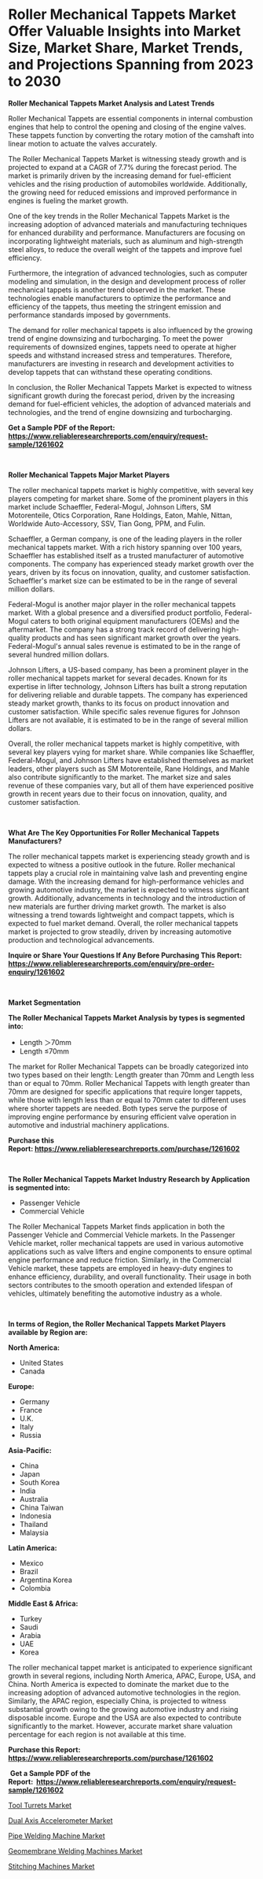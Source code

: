 <p><h1>Roller Mechanical Tappets Market Offer Valuable Insights into Market Size, Market Share, Market Trends, and Projections Spanning from 2023 to 2030</h1></p><p><strong>Roller Mechanical Tappets Market Analysis and Latest Trends</strong></p>
<p><p>Roller Mechanical Tappets are essential components in internal combustion engines that help to control the opening and closing of the engine valves. These tappets function by converting the rotary motion of the camshaft into linear motion to actuate the valves accurately.</p><p>The Roller Mechanical Tappets Market is witnessing steady growth and is projected to expand at a CAGR of 7.7% during the forecast period. The market is primarily driven by the increasing demand for fuel-efficient vehicles and the rising production of automobiles worldwide. Additionally, the growing need for reduced emissions and improved performance in engines is fueling the market growth.</p><p>One of the key trends in the Roller Mechanical Tappets Market is the increasing adoption of advanced materials and manufacturing techniques for enhanced durability and performance. Manufacturers are focusing on incorporating lightweight materials, such as aluminum and high-strength steel alloys, to reduce the overall weight of the tappets and improve fuel efficiency.</p><p>Furthermore, the integration of advanced technologies, such as computer modeling and simulation, in the design and development process of roller mechanical tappets is another trend observed in the market. These technologies enable manufacturers to optimize the performance and efficiency of the tappets, thus meeting the stringent emission and performance standards imposed by governments.</p><p>The demand for roller mechanical tappets is also influenced by the growing trend of engine downsizing and turbocharging. To meet the power requirements of downsized engines, tappets need to operate at higher speeds and withstand increased stress and temperatures. Therefore, manufacturers are investing in research and development activities to develop tappets that can withstand these operating conditions.</p><p>In conclusion, the Roller Mechanical Tappets Market is expected to witness significant growth during the forecast period, driven by the increasing demand for fuel-efficient vehicles, the adoption of advanced materials and technologies, and the trend of engine downsizing and turbocharging.</p></p>
<p><strong>Get a Sample PDF of the Report:&nbsp; <a href="https://www.reliableresearchreports.com/enquiry/request-sample/1261602">https://www.reliableresearchreports.com/enquiry/request-sample/1261602</a></strong></p>
<p>&nbsp;</p>
<p><strong>Roller Mechanical Tappets Major Market Players</strong></p>
<p><p>The roller mechanical tappets market is highly competitive, with several key players competing for market share. Some of the prominent players in this market include Schaeffler, Federal-Mogul, Johnson Lifters, SM Motorenteile, Otics Corporation, Rane Holdings, Eaton, Mahle, Nittan, Worldwide Auto-Accessory, SSV, Tian Gong, PPM, and Fulin.</p><p>Schaeffler, a German company, is one of the leading players in the roller mechanical tappets market. With a rich history spanning over 100 years, Schaeffler has established itself as a trusted manufacturer of automotive components. The company has experienced steady market growth over the years, driven by its focus on innovation, quality, and customer satisfaction. Schaeffler's market size can be estimated to be in the range of several million dollars.</p><p>Federal-Mogul is another major player in the roller mechanical tappets market. With a global presence and a diversified product portfolio, Federal-Mogul caters to both original equipment manufacturers (OEMs) and the aftermarket. The company has a strong track record of delivering high-quality products and has seen significant market growth over the years. Federal-Mogul's annual sales revenue is estimated to be in the range of several hundred million dollars.</p><p>Johnson Lifters, a US-based company, has been a prominent player in the roller mechanical tappets market for several decades. Known for its expertise in lifter technology, Johnson Lifters has built a strong reputation for delivering reliable and durable tappets. The company has experienced steady market growth, thanks to its focus on product innovation and customer satisfaction. While specific sales revenue figures for Johnson Lifters are not available, it is estimated to be in the range of several million dollars.</p><p>Overall, the roller mechanical tappets market is highly competitive, with several key players vying for market share. While companies like Schaeffler, Federal-Mogul, and Johnson Lifters have established themselves as market leaders, other players such as SM Motorenteile, Rane Holdings, and Mahle also contribute significantly to the market. The market size and sales revenue of these companies vary, but all of them have experienced positive growth in recent years due to their focus on innovation, quality, and customer satisfaction.</p></p>
<p>&nbsp;</p>
<p><strong>What Are The Key Opportunities For Roller Mechanical Tappets Manufacturers?</strong></p>
<p><p>The roller mechanical tappets market is experiencing steady growth and is expected to witness a positive outlook in the future. Roller mechanical tappets play a crucial role in maintaining valve lash and preventing engine damage. With the increasing demand for high-performance vehicles and growing automotive industry, the market is expected to witness significant growth. Additionally, advancements in technology and the introduction of new materials are further driving market growth. The market is also witnessing a trend towards lightweight and compact tappets, which is expected to fuel market demand. Overall, the roller mechanical tappets market is projected to grow steadily, driven by increasing automotive production and technological advancements.</p></p>
<p><strong>Inquire or Share Your Questions If Any Before Purchasing This Report: <a href="https://www.reliableresearchreports.com/enquiry/pre-order-enquiry/1261602">https://www.reliableresearchreports.com/enquiry/pre-order-enquiry/1261602</a></strong></p>
<p>&nbsp;</p>
<p><strong>Market Segmentation</strong></p>
<p><strong>The Roller Mechanical Tappets Market Analysis by types is segmented into:</strong></p>
<p><ul><li>Length ＞70mm</li><li>Length ≤70mm</li></ul></p>
<p><p>The market for Roller Mechanical Tappets can be broadly categorized into two types based on their length: Length greater than 70mm and Length less than or equal to 70mm. Roller Mechanical Tappets with length greater than 70mm are designed for specific applications that require longer tappets, while those with length less than or equal to 70mm cater to different uses where shorter tappets are needed. Both types serve the purpose of improving engine performance by ensuring efficient valve operation in automotive and industrial machinery applications.</p></p>
<p><strong>Purchase this Report:&nbsp;<a href="https://www.reliableresearchreports.com/purchase/1261602">https://www.reliableresearchreports.com/purchase/1261602</a></strong></p>
<p>&nbsp;</p>
<p><strong>The Roller Mechanical Tappets Market Industry Research by Application is segmented into:</strong></p>
<p><ul><li>Passenger Vehicle</li><li>Commercial Vehicle</li></ul></p>
<p><p>The Roller Mechanical Tappets Market finds application in both the Passenger Vehicle and Commercial Vehicle markets. In the Passenger Vehicle market, roller mechanical tappets are used in various automotive applications such as valve lifters and engine components to ensure optimal engine performance and reduce friction. Similarly, in the Commercial Vehicle market, these tappets are employed in heavy-duty engines to enhance efficiency, durability, and overall functionality. Their usage in both sectors contributes to the smooth operation and extended lifespan of vehicles, ultimately benefiting the automotive industry as a whole.</p></p>
<p>&nbsp;</p>
<p><strong>In terms of Region, the Roller Mechanical Tappets Market Players available by Region are:</strong></p>
<p>
    <p> <strong> North America: </strong>
        <ul>
            <li>United States</li>
            <li>Canada</li>
        </ul>
        </p> 
    <p> <strong> Europe: </strong>
        <ul>
            <li>Germany</li>
            <li>France</li>
            <li>U.K.</li>
            <li>Italy</li>
            <li>Russia</li>
        </ul>
        </p> 
    <p> <strong> Asia-Pacific: </strong>
        <ul>
            <li>China</li>
            <li>Japan</li>
            <li>South Korea</li>
            <li>India</li>
            <li>Australia</li>
            <li>China Taiwan</li>
            <li>Indonesia</li>
            <li>Thailand</li>
            <li>Malaysia</li>
        </ul>
        </p> 
    <p> <strong> Latin America: </strong>
        <ul>
            <li>Mexico</li>
            <li>Brazil</li>
            <li>Argentina Korea</li>
            <li>Colombia</li>
        </ul>
        </p> 
    <p> <strong> Middle East & Africa: </strong>
        <ul>
            <li>Turkey</li>
            <li>Saudi</li>
            <li>Arabia</li>
            <li>UAE</li>
            <li>Korea</li>
        </ul>
    </p>
    </p>
<p><p>The roller mechanical tappet market is anticipated to experience significant growth in several regions, including North America, APAC, Europe, USA, and China. North America is expected to dominate the market due to the increasing adoption of advanced automotive technologies in the region. Similarly, the APAC region, especially China, is projected to witness substantial growth owing to the growing automotive industry and rising disposable income. Europe and the USA are also expected to contribute significantly to the market. However, accurate market share valuation percentage for each region is not available at this time.</p></p>
<p><strong>Purchase this Report: <a href="https://www.reliableresearchreports.com/purchase/1261602">https://www.reliableresearchreports.com/purchase/1261602</a></strong></p>
<p>&nbsp;<strong>Get a Sample PDF of the Report:&nbsp;&nbsp;<a href="https://www.reliableresearchreports.com/enquiry/request-sample/1261602">https://www.reliableresearchreports.com/enquiry/request-sample/1261602</a></strong></p>
<p><strong></strong></p>
<p><p><a href="https://medium.com/@sk99912151/tool-turrets-market-share-evolution-and-market-growth-trends-2023-2030-1e266941969f">Tool Turrets Market</a></p><p><a href="https://www.linkedin.com/pulse/dual-axis-accelerometer-market-challenges-opportunities-n40be/">Dual Axis Accelerometer Market</a></p><p><a href="https://www.linkedin.com/pulse/pipe-welding-machine-market-share-amp-new-trends-analysis-dswie/">Pipe Welding Machine Market</a></p><p><a href="https://www.linkedin.com/pulse/geomembrane-welding-machines-market-size-share-amp-trends-1ofpe/">Geomembrane Welding Machines Market</a></p><p><a href="https://medium.com/@sainreportprime/stitching-machines-market-competitive-analysis-market-trends-and-forecast-to-2030-855aa46be32b">Stitching Machines Market</a></p></p>